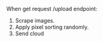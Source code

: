 When get request /upload endpoint:
  1. Scrape images.
  2. Apply pixel sorting randomly.
  3. Send cloud
